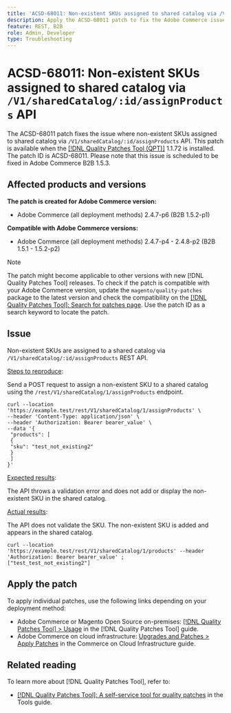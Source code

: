 ```yaml
---
title: 'ACSD-68011: Non-existent SKUs assigned to shared catalog via /V1/sharedCatalog/:id/assignProducts API'
description: Apply the ACSD-68011 patch to fix the Adobe Commerce issue where non-existent SKUs assigned to shared catalog via /V1/sharedCatalog/:id/assignProducts API.
feature: REST, B2B
role: Admin, Developer
type: Troubleshooting
---
```

# ACSD-68011: Non-existent SKUs assigned to shared catalog via `/V1/sharedCatalog/:id/assignProducts` API

The ACSD-68011 patch fixes the issue where non-existent SKUs assigned to shared catalog via `/V1/sharedCatalog/:id/assignProducts` API. This patch is available when the [[!DNL Quality Patches Tool (QPT)]](/help/tools/quality-patches-tool/quality-patches-tool-to-self-serve-quality-patches.md) 1.1.72 is installed. The patch ID is ACSD-68011. Please note that this issue is scheduled to be fixed in Adobe Commerce B2B 1.5.3.

## Affected products and versions

**The patch is created for Adobe Commerce version:**

* Adobe Commerce (all deployment methods) 2.4.7-p6 (B2B 1.5.2-p1)

**Compatible with Adobe Commerce versions:**

* Adobe Commerce (all deployment methods) 2.4.7-p4 - 2.4.8-p2 (B2B 1.5.1 - 1.5.2-p2)

>[!NOTE]
>
>The patch might become applicable to other versions with new [!DNL Quality Patches Tool] releases. To check if the patch is compatible with your Adobe Commerce version, update the `magento/quality-patches` package to the latest version and check the compatibility on the [[!DNL Quality Patches Tool]: Search for patches page](https://experienceleague.adobe.com/tools/commerce-quality-patches/index.html). Use the patch ID as a search keyword to locate the patch.

## Issue

Non-existent SKUs are assigned to a shared catalog via `/V1/sharedCatalog/:id/assignProducts` REST API.

<u>Steps to reproduce</u>:

Send a POST request to assign a non-existent SKU to a shared catalog using the `/rest/V1/sharedCatalog/1/assignProducts` endpoint.

```
curl --location 'https://example.test/rest/V1/sharedCatalog/1/assignProducts' \
--header 'Content-Type: application/json' \
--header 'Authorization: Bearer bearer_value' \
--data '{
 "products": [
 { 
 "sku": "test_not_existing2"
 }
 ]
}'
```

<u>Expected results</u>:

The API throws a validation error and does not add or display the non-existent SKU in the shared catalog.

<u>Actual results</u>:

The API does not validate the SKU. The non-existent SKU is added and appears in the shared catalog.

```
curl --location 'https://example.test/rest/V1/sharedCatalog/1/products' --header 'Authorization: Bearer bearer_value' ;
["test_test_not_existing2"]
```


## Apply the patch

To apply individual patches, use the following links depending on your deployment method:

* Adobe Commerce or Magento Open Source on-premises: [[!DNL Quality Patches Tool] > Usage](/help/tools/quality-patches-tool/usage.md) in the [!DNL Quality Patches Tool] guide.
* Adobe Commerce on cloud infrastructure: [Upgrades and Patches > Apply Patches](https://experienceleague.adobe.com/docs/commerce-cloud-service/user-guide/develop/upgrade/apply-patches.html) in the Commerce on Cloud Infrastructure guide.

## Related reading

To learn more about [!DNL Quality Patches Tool], refer to:

* [[!DNL Quality Patches Tool]: A self-service tool for quality patches](/help/tools/quality-patches-tool/quality-patches-tool-to-self-serve-quality-patches.md) in the Tools guide.
